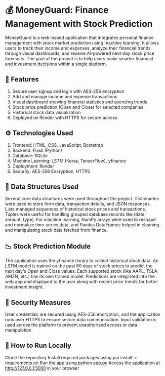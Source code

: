 # 💰 MoneyGuard: Finance Management with Stock Prediction

MoneyGuard is a web-based application that integrates personal finance management with stock market prediction using machine learning. It allows users to track their income and expenses, analyze their financial trends through visual dashboards, and receive AI-powered next-day stock price forecasts. The goal of the project is to help users make smarter financial and investment decisions within a single platform.


## 🚀 Features

1. Secure user signup and login with AES-256 encryption
2. Add and manage income and expense transactions
3. Visual dashboard showing financial statistics and spending trends
4. Stock price prediction (Open and Close) for selected companies
5. Historical stock data visualization
6. Deployed on Render with HTTPS for secure access


## ⚙️ Technologies Used

1. Frontend: HTML, CSS, JavaScript, Bootstrap
2. Backend: Flask (Python)
3. Database: SQLite
4. Machine Learning: LSTM (Keras, TensorFlow), yfinance
5. Deployment: Render
6. Security: AES-256 Encryption, HTTPS


## 🧠 Data Structures Used

Several core data structures were used throughout the project. Dictionaries were used to store form data, transaction details, and JSON responses. Lists managed sequences of historical stock prices and transactions. Tuples were useful for handling grouped database records like (date, amount, type). For machine learning, NumPy arrays were used to reshape and normalize time-series data, and Pandas DataFrames helped in cleaning and manipulating stock data fetched from finance.


## 📉 Stock Prediction Module

The application uses the yfinance library to collect historical stock data. An LSTM model is trained on the past 60 days of stock prices to predict the next day's Open and Close values. Each supported stock (like AAPL, TSLA, AMZN, etc.) has its own trained model. Predictions are integrated into the web app and displayed to the user along with recent price trends for better investment insight.


## 🔐 Security Measures

User credentials are secured using AES-256 encryption, and the application runs over HTTPS to ensure secure data communication. Input validation is used across the platform to prevent unauthorized access or data manipulation.


## 📌 How to Run Locally

Clone the repository
Install required packages using pip install -r requirements.txt
Run the app using python app.py
Access the application at http://127.0.0.1:5000 in your browser
